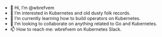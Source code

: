 - 👋 Hi, I’m @wbrefvem
- 👀 I’m interested in Kubernetes and old dusty folk records.
- 🌱 I’m currently learning how to build operators on Kubernetes.
- 💞️ I’m looking to collaborate on anything related to Go and Kubernetes.
- 📫 How to reach me: wbrefvem on Kubernetes Slack.

<!---
wbrefvem/wbrefvem is a ✨ special ✨ repository because its `README.md` (this file) appears on your GitHub profile.
You can click the Preview link to take a look at your changes.
--->
